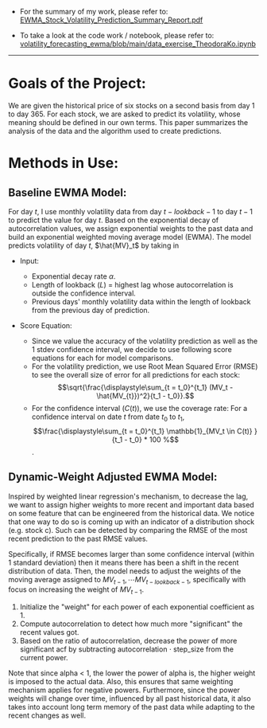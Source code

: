 * For the summary of my work, please refer to: [EWMA_Stock_Volatility_Prediction_Summary_Report.pdf](https://github.com/theodora-yko/volatility_forecasting_ewma/blob/main/EWMA_Stock_Volatility_Prediction_Summary_Report.pdf)

* To take a look at the code work / notebook, please refer to: [volatility_forecasting_ewma/blob/main/data_exercise_TheodoraKo.ipynb](https://github.com/theodora-yko/volatility_forecasting_ewma/blob/main/data_exercise_TheodoraKo.ipynb)
<hr> 

# Goals of the Project: 

We are given the historical price of six stocks on a second basis from day 1 to day 365. For each stock, we are
asked to predict its volatility, whose meaning should be defined in our own terms. This paper summarizes the
analysis of the data and the algorithm used to create predictions.

# Methods in Use: 

## Baseline EWMA Model:
For day $t$, I use monthly volatility data from day $t-lookback-1$ to day $t-1$ to predict the value for day $t$. Based on the exponential decay of autocorrelation values, we assign exponential weights to the past data and build an exponential weighted moving average model (EWMA). The model predicts volatility of day $t$, $\hat{MV}_t$ by taking in

* Input: 
   * Exponential decay rate $\alpha$.
   * Length of lookback ($L$) = highest lag whose autocorrelation is outside the confidence interval.
   * Previous days' monthly volatility data within the length of lookback from the previous day of prediction.
          
* Score Equation:
   * Since we value the accuracy of the volatility prediction as well as the 1 stdev confidence interval, we decide to use following score equations for each for model comparisons. 
   * For the volatility prediction, we use Root Mean Squared Error (RMSE) to see the overall size of error for all predictions for each stock: $$\sqrt{\frac{\displaystyle\sum_{t = t_0}^{t_1} (MV_t - \hat{MV_{t}})^2}{t_1 - t_0}}.$$
   *  For the confidence interval ($C(t)$), we use the coverage rate: For a confidence interval on date $t$ from date $t_0$ to $t_1$, $$\frac{\displaystyle\sum_{t = t_0}^{t_1} \mathbb{1}_{MV_t \in C(t)} }{t_1 - t_0} * 100 %$$.

## Dynamic-Weight Adjusted EWMA Model: 
Inspired by weighted linear regression's mechanism, to decrease the lag, we want to assign higher weights to more recent and important data based on some feature that can be engineered from the historical data. We notice that one way to do so is coming up with an indicator of a distribution shock (e.g. stock c). Such can be detected by comparing the RMSE of the most recent prediction to the past RMSE values. 

Specifically, if RMSE becomes larger than some confidence interval (within 1 standard deviation) then it means there has been a shift in the recent distribution of data. Then, the model needs to adjust the weights of the moving average assigned to $MV_{t-1}, \cdots MV_{t-lookback-1}$, specifically with focus on increasing the weight of $MV_{t-1}$. 

1. Initialize the "weight" for each power of each exponential coefficient as 1.  
2. Compute autocorrelation to detect how much more "significant" the recent values got. 
3. Based on the ratio of autocorrelation, decrease the power of more significant acf by subtracting autocorrelation $\cdot$ step\_size from the current power. 

Note that since alpha $<$ 1, the lower the power of alpha is, the higher weight is imposed to the actual data. Also, this ensures that same weighting mechanism applies for negative powers. Furthermore, since the power weights will change over time, influenced by all past historical data, it also takes into account long term memory of the past data while adapting to the recent changes as well.  


    

